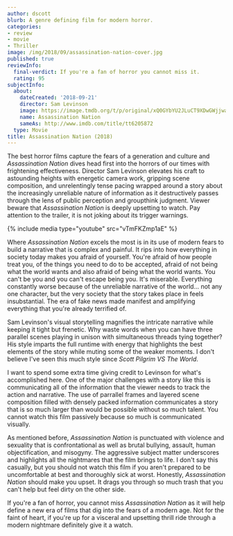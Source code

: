 ```yaml
---
author: dscott
blurb: A genre defining film for modern horror.
categories:
- review
- movie
- Thriller
image: /img/2018/09/assassination-nation-cover.jpg
published: true
reviewInfo:
  final-verdict: If you're a fan of horror you cannot miss it.
  rating: 95
subjectInfo:
  about:
    dateCreated: '2018-09-21'
    director: Sam Levinson
    image: https://image.tmdb.org/t/p/original/xQ0GYbYU2JLuCT9XDwGWjjwadXB.jpg
    name: Assassination Nation
    sameAs: http://www.imdb.com/title/tt6205872
  type: Movie
title: Assassination Nation (2018)
---
```


The best horror films capture the fears of a generation and culture and *Assassination Nation* dives head first into the horrors of our times with frightening effectiveness. Director Sam Levinson elevates his craft to astounding heights with energetic camera work, gripping scene composition, and unrelentingly tense pacing wrapped around a story about the increasingly unreliable nature of information as it destructively passes through the lens of public perception and groupthink judgment.  Viewer beware that *Assassination Nation* is deeply upsetting to watch. Pay attention to the trailer, it is not joking about its trigger warnings.

{% include media type="youtube" src="vTmFKZmp1aE" %}

Where *Assassination Nation* excels the most is in its use of modern fears to build a narrative that is complex and painful. It rips into how everything in society today makes you afraid of yourself. You're afraid of how people treat you, of the things you need to do to be accepted, afraid of not being what the world wants and also afraid of being what the world wants. You can't be you and you can't escape being you. It's miserable. Everything constantly worse because of the unreliable narrative of the world... not any one character, but the very society that the story takes place in feels insubstantial. The era of fake news made manifest and amplifying everything that you're already terrified of.

Sam Levinson's visual storytelling magnifies the intricate narrative while keeping it tight but frenetic. Why waste words when you can have three parallel scenes playing in unison with simultaneous threads tying together? His style imparts the full runtime with energy that highlights the best elements of the story while muting some of the weaker moments. I don't believe I've seen this much style since *Scott Pilgrim VS The World*. 

I want to spend some extra time giving credit to Levinson for what's accomplished here. One of the major challenges with a story like this is communicating all of the information that the viewer needs to track the action and narrative. The use of parrallel frames and layered scene composition filled with densely packed information communicates a story that is so much larger than would be possible without so much talent. You cannot watch this film passively because so much is communicated visually.

As mentioned before, *Assassination Nation* is punctuated with violence and sexuality that is confrontational as well as brutal bullying, assault, human objectification, and misogyny. The aggressive subject matter underscores and highlights all the nightmares that the film brings to life. I don't say this casually, but you should not watch this film if you aren't prepared to be uncomfortable at best and thoroughly sick at worst. Honestly, *Assassination Nation* should make you upset. It drags you through so much trash that you can't help but feel dirty on the other side.

If you're a fan of horror, you cannot miss *Assassination Nation* as it will help define a new era of films that dig into the fears of a modern age. Not for the faint of heart, if you're up for a visceral and upsetting thrill ride through a modern nightmare definitely give it a watch.